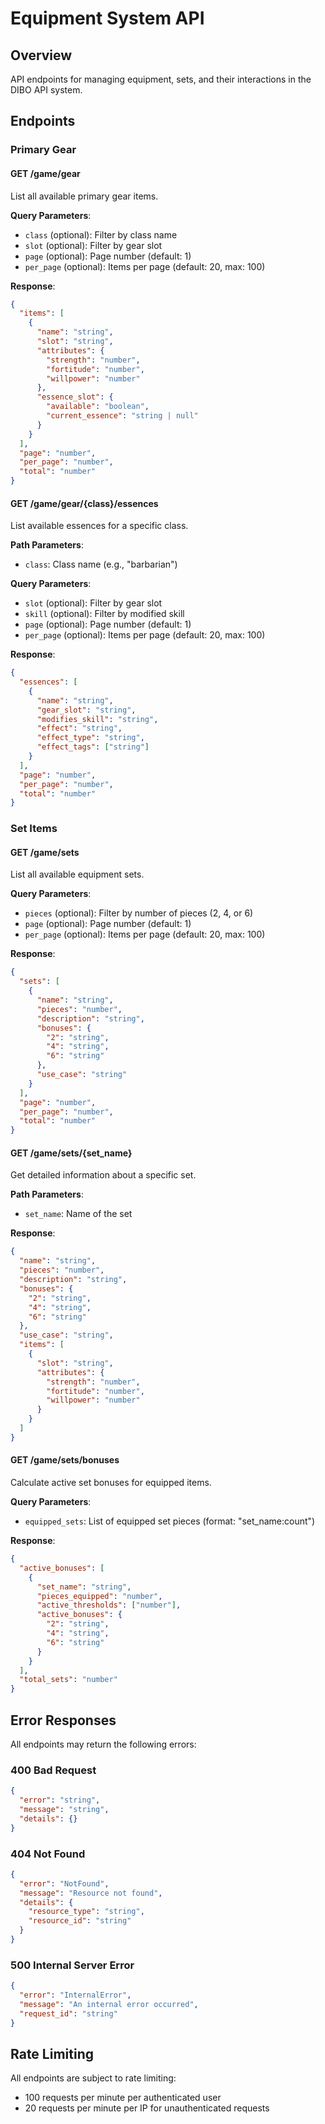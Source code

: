 # Equipment System API

## Overview
API endpoints for managing equipment, sets, and their interactions in the DIBO API system.

## Endpoints

### Primary Gear

#### GET /game/gear
List all available primary gear items.

**Query Parameters**:
- `class` (optional): Filter by class name
- `slot` (optional): Filter by gear slot
- `page` (optional): Page number (default: 1)
- `per_page` (optional): Items per page (default: 20, max: 100)

**Response**:
```json
{
  "items": [
    {
      "name": "string",
      "slot": "string",
      "attributes": {
        "strength": "number",
        "fortitude": "number",
        "willpower": "number"
      },
      "essence_slot": {
        "available": "boolean",
        "current_essence": "string | null"
      }
    }
  ],
  "page": "number",
  "per_page": "number",
  "total": "number"
}
```

#### GET /game/gear/{class}/essences
List available essences for a specific class.

**Path Parameters**:
- `class`: Class name (e.g., "barbarian")

**Query Parameters**:
- `slot` (optional): Filter by gear slot
- `skill` (optional): Filter by modified skill
- `page` (optional): Page number (default: 1)
- `per_page` (optional): Items per page (default: 20, max: 100)

**Response**:
```json
{
  "essences": [
    {
      "name": "string",
      "gear_slot": "string",
      "modifies_skill": "string",
      "effect": "string",
      "effect_type": "string",
      "effect_tags": ["string"]
    }
  ],
  "page": "number",
  "per_page": "number",
  "total": "number"
}
```

### Set Items

#### GET /game/sets
List all available equipment sets.

**Query Parameters**:
- `pieces` (optional): Filter by number of pieces (2, 4, or 6)
- `page` (optional): Page number (default: 1)
- `per_page` (optional): Items per page (default: 20, max: 100)

**Response**:
```json
{
  "sets": [
    {
      "name": "string",
      "pieces": "number",
      "description": "string",
      "bonuses": {
        "2": "string",
        "4": "string",
        "6": "string"
      },
      "use_case": "string"
    }
  ],
  "page": "number",
  "per_page": "number",
  "total": "number"
}
```

#### GET /game/sets/{set_name}
Get detailed information about a specific set.

**Path Parameters**:
- `set_name`: Name of the set

**Response**:
```json
{
  "name": "string",
  "pieces": "number",
  "description": "string",
  "bonuses": {
    "2": "string",
    "4": "string",
    "6": "string"
  },
  "use_case": "string",
  "items": [
    {
      "slot": "string",
      "attributes": {
        "strength": "number",
        "fortitude": "number",
        "willpower": "number"
      }
    }
  ]
}
```

#### GET /game/sets/bonuses
Calculate active set bonuses for equipped items.

**Query Parameters**:
- `equipped_sets`: List of equipped set pieces (format: "set_name:count")

**Response**:
```json
{
  "active_bonuses": [
    {
      "set_name": "string",
      "pieces_equipped": "number",
      "active_thresholds": ["number"],
      "active_bonuses": {
        "2": "string",
        "4": "string",
        "6": "string"
      }
    }
  ],
  "total_sets": "number"
}
```

## Error Responses

All endpoints may return the following errors:

### 400 Bad Request
```json
{
  "error": "string",
  "message": "string",
  "details": {}
}
```

### 404 Not Found
```json
{
  "error": "NotFound",
  "message": "Resource not found",
  "details": {
    "resource_type": "string",
    "resource_id": "string"
  }
}
```

### 500 Internal Server Error
```json
{
  "error": "InternalError",
  "message": "An internal error occurred",
  "request_id": "string"
}
```

## Rate Limiting

All endpoints are subject to rate limiting:
- 100 requests per minute per authenticated user
- 20 requests per minute per IP for unauthenticated requests
